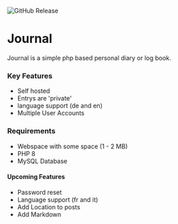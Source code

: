 ![GitHub Release](https://img.shields.io/github/v/release/cheinisch/journal?label=Latest%20Version)
# Journal

Journal is a simple php based personal diary or log book.

### Key Features

* Self hosted
* Entrys are 'private'
* language support (de and en)
* Multiple User Accounts

### Requirements

* Webspace with some space (1 - 2 MB)
* PHP 8
* MySQL Database

#### Upcoming Features

* Password reset
* Language support (fr and it)
* Add Location to posts
* Add Markdown